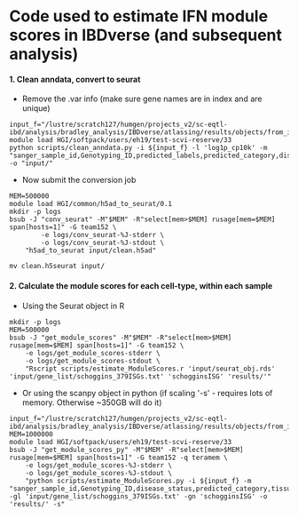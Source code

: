 # Code used to estimate IFN module scores in IBDverse (and subsequent analysis)

#### 1. Clean anndata, convert to seurat
- Remove the .var info (make sure gene names are in index and are unique)
```
input_f="/lustre/scratch127/humgen/projects_v2/sc-eqtl-ibd/analysis/bradley_analysis/IBDverse/atlassing/results/objects/from_irods/celltypist_0.5_ngene_ncount_mt_filt_nomiss.h5ad"
module load HGI/softpack/users/eh19/test-scvi-reserve/33
python scripts/clean_anndata.py -i ${input_f} -l 'log1p_cp10k' -m "sanger_sample_id,Genotyping_ID,predicted_labels,predicted_category,disease_status" -o "input/"
```

- Now submit the conversion job
```
MEM=500000
module load HGI/common/h5ad_to_seurat/0.1
mkdir -p logs
bsub -J "conv_seurat" -M"$MEM" -R"select[mem>$MEM] rusage[mem=$MEM] span[hosts=1]" -G team152 \
        -e logs/conv_seurat-%J-stderr \
        -o logs/conv_seurat-%J-stdout \
    "h5ad_to_seurat input/clean.h5ad"

mv clean.h5seurat input/
```

#### 2. Calculate the module scores for each cell-type, within each sample
- Using the Seurat object in R
```
mkdir -p logs
MEM=500000
bsub -J "get_module_scores" -M"$MEM" -R"select[mem>$MEM] rusage[mem=$MEM] span[hosts=1]" -G team152 \
    -e logs/get_module_scores-stderr \
    -o logs/get_module_scores-stdout \
    "Rscript scripts/estimate_ModuleScores.r 'input/seurat_obj.rds' 'input/gene_list/schoggins_379ISGs.txt' 'schogginsISG' 'results/'"
```

- Or using the scanpy object in python (if scaling '-s' - requires lots of memory. Otherwise ~350GB will do it)
```
input_f="/lustre/scratch127/humgen/projects_v2/sc-eqtl-ibd/analysis/bradley_analysis/IBDverse/atlassing/results/objects/from_irods/celltypist_0.5_ngene_ncount_mt_filt_nomiss.h5ad"
MEM=1000000
module load HGI/softpack/users/eh19/test-scvi-reserve/33
bsub -J "get_module_scores_py" -M"$MEM" -R"select[mem>$MEM] rusage[mem=$MEM] span[hosts=1]" -G team152 -q teramem \
    -e logs/get_module_scores-%J-stderr \
    -o logs/get_module_scores-%J-stdout \
    "python scripts/estimate_ModuleScores.py -i ${input_f} -m "sanger_sample_id,Genotyping_ID,disease_status,predicted_category,tissue,predicted_labels" -gl 'input/gene_list/schoggins_379ISGs.txt' -gn 'schogginsISG' -o 'results/' -s"
```